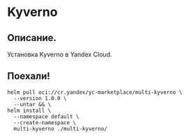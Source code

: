 # Kyverno

## Описание.
Установка Kyverno в Yandex Cloud.

## Поехали!
```
helm pull oci://cr.yandex/yc-marketplace/multi-kyverno \
  --version 1.0.0 \
  --untar && \
helm install \
  --namespace default \
  --create-namespace \
  multi-kyverno ./multi-kyverno/
```
